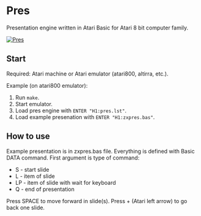 # Pres

Presentation engine written in Atari Basic for Atari 8 bit computer family.

[![Pres](http://img.youtube.com/vi/w0kJfqxL4Bo/0.jpg)](https://www.youtube.com/watch?v=w0kJfqxL4Bo)

## Start

Required: Atari machine or Atari emulator (atari800, altirra, etc.).

Example (on atari800 emulator):

1. Run `make`.
1. Start emulator.
1. Load pres engine with `ENTER "H1:pres.lst"`.
1. Load example presenation with `ENTER "H1:zxpres.bas"`.

## How to use

Example presentation is in zxpres.bas file. Everything is defined
with Basic DATA command. First argument is type of command:

- S - start slide
- L - item of slide
- LP - item of slide with wait for keyboard
- Q - end of presentation

Press SPACE to move forward in slide(s). Press + (Atari left arrow)
to go back one slide.

